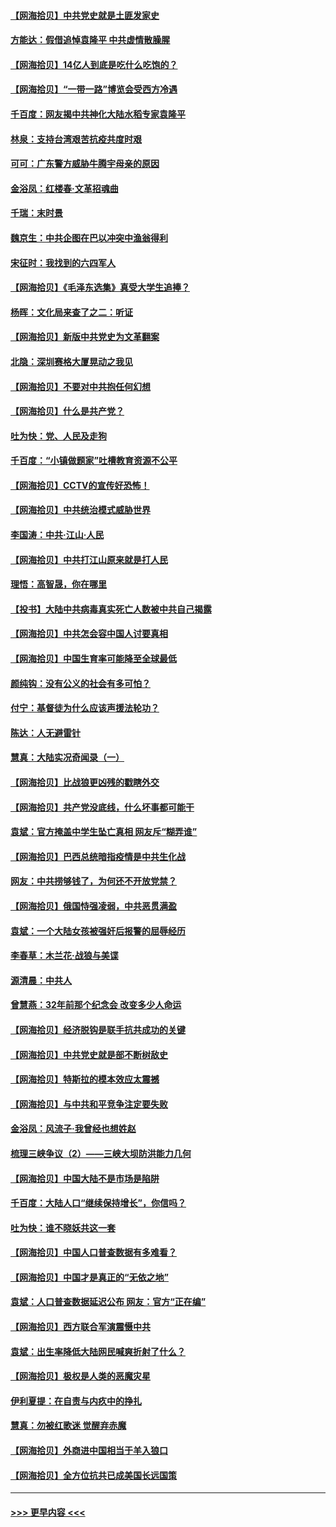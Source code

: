 #### [【网海拾贝】中共党史就是土匪发家史](../pages/nsc993/n12976478.md?t=05271552) 
#### [方能达：假借追悼袁隆平 中共虚情散臊腥](../pages/nsc993/n12976396.md?t=05271552) 
#### [【网海拾贝】14亿人到底是吃什么吃饱的？](../pages/nsc993/n12974125.md?t=05271552) 
#### [【网海拾贝】“一带一路”博览会受西方冷遇](../pages/nsc993/n12971787.md?t=05271552) 
#### [千百度：网友揭中共神化大陆水稻专家袁隆平](../pages/nsc993/n12971733.md?t=05271552) 
#### [林泉：支持台湾艰苦抗疫共度时艰](../pages/nsc993/n12971350.md?t=05271552) 
#### [可可：广东警方威胁牛腾宇母亲的原因](../pages/nsc993/n12971100.md?t=05271552) 
#### [金浴凤：红楼春·文革招魂曲](../pages/nsc993/n12970354.md?t=05271552) 
#### [千瑞：末时景](../pages/nsc993/n12970337.md?t=05271552) 
#### [魏京生：中共企图在巴以冲突中渔翁得利](../pages/nsc993/n12970286.md?t=05271552) 
#### [宋征时：我找到的六四军人](../pages/nsc993/n12970213.md?t=05271552) 
#### [【网海拾贝】《毛泽东选集》真受大学生追捧？](../pages/nsc993/n12968779.md?t=05271552) 
#### [杨晖：文化局来查了之二：听证](../pages/nsc993/n12966528.md?t=05271552) 
#### [【网海拾贝】新版中共党史为文革翻案](../pages/nsc993/n12967526.md?t=05271552) 
#### [北隐：深圳赛格大厦晃动之我见](../pages/nsc993/n12967393.md?t=05271552) 
#### [【网海拾贝】不要对中共抱任何幻想](../pages/nsc993/n12965222.md?t=05271552) 
#### [【网海拾贝】什么是共产党？](../pages/nsc993/n12962781.md?t=05271552) 
#### [吐为快：党、人民及走狗](../pages/nsc993/n12962747.md?t=05271552) 
#### [千百度：“小镇做题家”吐槽教育资源不公平](../pages/nsc993/n12962705.md?t=05271552) 
#### [【网海拾贝】CCTV的宣传好恐怖！](../pages/nsc993/n12959984.md?t=05271552) 
#### [【网海拾贝】中共统治模式威胁世界](../pages/nsc993/n12957622.md?t=05271552) 
#### [李国涛：中共‧江山‧人民](../pages/nsc993/n12957502.md?t=05271552) 
#### [【网海拾贝】中共打江山原来就是打人民](../pages/nsc993/n12954345.md?t=05271552) 
#### [理悟：高智晟，你在哪里](../pages/nsc993/n12953115.md?t=05271552) 
#### [【投书】大陆中共病毒真实死亡人数被中共自己揭露](../pages/nsc993/n12953050.md?t=05271552) 
#### [【网海拾贝】中共怎会容中国人讨要真相](../pages/nsc993/n12952161.md?t=05271552) 
#### [【网海拾贝】中国生育率可能降至全球最低](../pages/nsc993/n12948793.md?t=05271552) 
#### [颜纯钩：没有公义的社会有多可怕？](../pages/nsc993/n12947626.md?t=05271552) 
#### [付宁：基督徒为什么应该声援法轮功？](../pages/nsc993/n12947233.md?t=05271552) 
#### [陈达：人无避雷针](../pages/nsc993/n12947098.md?t=05271552) 
#### [慧真：大陆实况奇闻录（一）](../pages/nsc993/n12945811.md?t=05271552) 
#### [【网海拾贝】比战狼更凶残的戳瞎外交](../pages/nsc993/n12945717.md?t=05271552) 
#### [【网海拾贝】共产党没底线，什么坏事都可能干](../pages/nsc993/n12942090.md?t=05271552) 
#### [袁斌：官方掩盖中学生坠亡真相 网友斥“糊弄谁”](../pages/nsc993/n12942029.md?t=05271552) 
#### [【网海拾贝】巴西总统暗指疫情是中共生化战](../pages/nsc993/n12938999.md?t=05271552) 
#### [网友：中共捞够钱了，为何还不开放党禁？](../pages/nsc993/n12938952.md?t=05271552) 
#### [【网海拾贝】俄国恃强凌弱，中共恶贯满盈](../pages/nsc993/n12936626.md?t=05271552) 
#### [袁斌：一个大陆女孩被强奸后报警的屈辱经历](../pages/nsc993/n12936547.md?t=05271552) 
#### [李春草：木兰花·战狼与美谍](../pages/nsc993/n12935995.md?t=05271552) 
#### [源清晨：中共人](../pages/nsc993/n12935589.md?t=05271552) 
#### [曾慧燕：32年前那个纪念会 改变多少人命运](../pages/nsc993/n12934233.md?t=05271552) 
#### [【网海拾贝】经济脱钩是联手抗共成功的关键](../pages/nsc993/n12934176.md?t=05271552) 
#### [【网海拾贝】中共党史就是部不断树敌史](../pages/nsc993/n12932844.md?t=05271552) 
#### [【网海拾贝】特斯拉的模本效应太震撼](../pages/nsc993/n12925626.md?t=05271552) 
#### [【网海拾贝】与中共和平竞争注定要失败](../pages/nsc993/n12923326.md?t=05271552) 
#### [金浴凤：风流子‧我曾经也想姓赵](../pages/nsc993/n12920911.md?t=05271552) 
#### [梳理三峡争议（2）——三峡大坝防洪能力几何](../pages/nsc993/n12920173.md?t=05271552) 
#### [【网海拾贝】中国大陆不是市场是陷阱](../pages/nsc993/n12920143.md?t=05271552) 
#### [千百度：大陆人口“继续保持增长”，你信吗？](../pages/nsc993/n12918946.md?t=05271552) 
#### [吐为快：谁不晓妖共这一套](../pages/nsc993/n12918941.md?t=05271552) 
#### [【网海拾贝】中国人口普查数据有多难看？](../pages/nsc993/n12917822.md?t=05271552) 
#### [【网海拾贝】中国才是真正的“无依之地”](../pages/nsc993/n12915845.md?t=05271552) 
#### [袁斌：人口普查数据延迟公布 网友：官方“正在编”](../pages/nsc993/n12915748.md?t=05271552) 
#### [【网海拾贝】西方联合军演震慑中共](../pages/nsc993/n12913466.md?t=05271552) 
#### [袁斌：出生率降低大陆网民喊爽折射了什么？](../pages/nsc993/n12913365.md?t=05271552) 
#### [【网海拾贝】极权是人类的恶魔灾星](../pages/nsc993/n12910697.md?t=05271552) 
#### [伊利夏提：在自责与内疚中的挣扎](../pages/nsc993/n12910493.md?t=05271552) 
#### [慧真：勿被红歌迷 觉醒弃赤魔](../pages/nsc993/n12910485.md?t=05271552) 
#### [【网海拾贝】外商进中国相当于羊入狼口](../pages/nsc993/n12908274.md?t=05271552) 
#### [【网海拾贝】全方位抗共已成美国长远国策](../pages/nsc993/n12906878.md?t=05271552) 

----
#### [ >>> 更早内容 <<< ](../indexes/nsc993-earlier.md)
